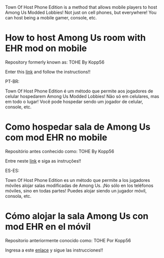 Town Of Host Phone Edition is a method that allows mobile players to host Among Us Modded Lobbies! Not just on cell phones, but everywhere! You can host being a mobile gamer, console, etc.
# How to host Among Us room with EHR mod on mobile
Repository formerly known as: TOHE By Kopp56

Enter this [link](https://guilded.gg/Techmachines) and follow the instructions!!

PT-BR:

Town Of Host Phone Edition é um método que permite aos jogadores de celular hospedarem Among Us Modded Lobbies! Não só em celulares, mas em todo o lugar! Você pode hospedar sendo um jogador de celular, console, etc.
# Como hospedar sala de Among Us com mod EHR no mobile
Repositório antes conhecido como: TOHE By Kopp56

Entre neste [link](https://guilded.gg/Techmachines) e siga as instruções!!

ES-ES:

Town Of Host Phone Edition es un método que permite a los jugadores móviles alojar salas modificadas de Among Us. ¡No sólo en los teléfonos móviles, sino en todas partes! Puedes alojar siendo un jugador móvil, consola, etc.
# Cómo alojar la sala Among Us con mod EHR en el móvil
Repositorio anteriormente conocido como: TOHE Por Kopp56

Ingresa a este [enlace](https://guilded.gg/Techmachines) y sigue las instrucciones!!
